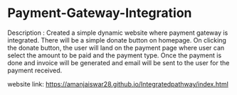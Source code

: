# Payment-Gateway-Integration

Description : Created a simple dynamic website where payment gateway is integrated. There will be a simple donate button on homepage. On clicking the donate button, the user will land on the payment page where user can select the amount to be paid and the payment type. Once  the payment is done and invoice will be generated and email will be sent to the user for the payment received.


website link: https://amanjaiswar28.github.io/Integratedpathway/index.html

